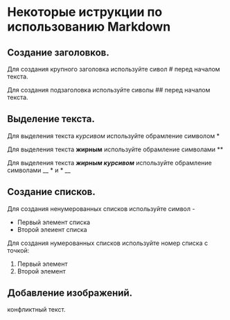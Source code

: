 # Некоторые иструкции по использованию Markdown

## Создание заголовков.

Для создания крупного заголовка используйте сивол # перед началом текста.

Для создания подзаголовка используйте сиволы ## перед началом текста.

## Выделение текста.

Для выделения текста *курсивом* используйте обрамление символом *

Для выделения текста **жирным** используйте обрамление символами **

Для выделения текста __*жирным курсивом*__ используйте обрамление символами __ * и * __

## Создание списков.

Для создания ненумерованных списков используйте символ -

- Первый элемент списка
- Второй элеиент списка

Для создания нумерованных списков используйте номер списка с точкой:

1. Первый элемент
2. Второй элемент

## Добавление изображений.

конфликтный текст.